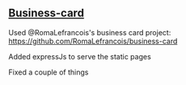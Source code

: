 ## [Business-card](http://www.didiebaquier.com)

Used @RomaLefrancois's business card project: https://github.com/RomaLefrancois/business-card

Added expressJs to serve the static pages

Fixed a couple of things